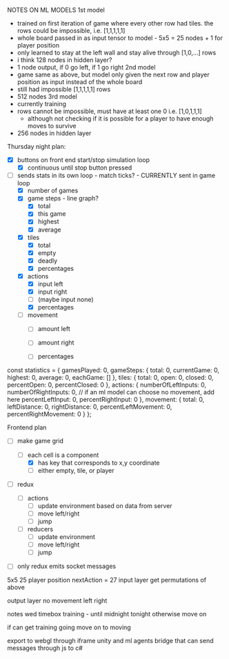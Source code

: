 NOTES ON ML MODELS
1st model
  - trained on first iteration of game where every other row had tiles. the rows could be impossible, i.e. [1,1,1,1,1]
  - whole board passed in as input tensor to model - 5x5 = 25 nodes + 1 for player position
  - only learned to stay at the left wall and stay alive through [1,0,...] rows
  - i think 128 nodes in hidden layer?
  - 1 node output, if 0 go left, if 1 go right
2nd model
  - game same as above, but model only given the next row and player position as input instead of the whole board
  - still had impossible [1,1,1,1,1] rows
  - 512 nodes
3rd model
  - currently training
  - rows cannot be impossible, must have at least one 0 i.e. [1,0,1,1,1]
    - although not checking if it is possible for a player to have enough moves to survive
  - 256 nodes in hidden layer

Thursday night plan:
- [X] buttons on front end start/stop simulation loop
  - [X] continuous until stop button pressed
- [ ] sends stats in its own loop - match ticks? - CURRENTLY sent in game loop
  - [X] number of games
  - [X] game steps - line graph?
    - [X] total
    - [X] this game
    - [X] highest
    - [X] average
  - [X] tiles
    - [X] total
    - [X] empty
    - [X] deadly
    - [X] percentages
  - [X] actions
    - [X] input left
    - [X] input right
    - [ ] (maybe input none)
    - [X] percentages
  - [ ] movement
    - [ ] amount left
    - [ ] amount right
    - [ ] percentages


const statistics = {
  gamesPlayed: 0,
  gameSteps: {
    total: 0,
    currentGame: 0,
    highest: 0,
    average: 0,
    eachGame: []
  },
  tiles: {
    total: 0,
    open: 0,
    closed: 0,
    percentOpen: 0,
    percentClosed: 0
  },
  actions: {
    numberOfLeftInputs: 0,
    numberOfRightInputs: 0,
    // if an ml model can choose no movement, add here
    percentLeftInput: 0,
    percentRightInput: 0
  },
  movement: {
    total: 0,
    leftDistance: 0,
    rightDistance: 0,
    percentLeftMovement: 0,
    percentRightMovement: 0
  }
};


Frontend plan

- [ ] make game grid
  - [ ] each cell is a component
    - [X] has key that corresponds to x,y coordinate
    - [ ] either empty, tile, or player
- [ ] redux
  - [ ] actions
    - [ ] update environment based on data from server
    - [ ] move left/right
    - [ ] jump
  - [ ] reducers
    - [ ] update environment
    - [ ] move left/right
    - [ ] jump

- [ ] only redux emits socket messages







5x5
  25
  player position
  nextAction
  = 27 input layer
  get permutations of above

output layer
  no movement
  left
  right



notes wed 
 timebox training - until midnight tonight otherwise move on
 
 if can get training going
  move on to moving

export to webgl through iframe
  unity and ml agents
  bridge that can send messages through js to c#


